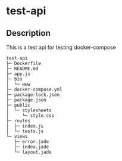 # test-api

## Description

This is a test api for testing docker-compose



```
test-api
├─ Dockerfile
├─ README.md
├─ app.js
├─ bin
│  └─ www
├─ docker-compose.yml
├─ package-lock.json
├─ package.json
├─ public
│  └─ stylesheets
│     └─ style.css
├─ routes
│  ├─ index.js
│  └─ tests.js
└─ views
   ├─ error.jade
   ├─ index.jade
   └─ layout.jade

```
